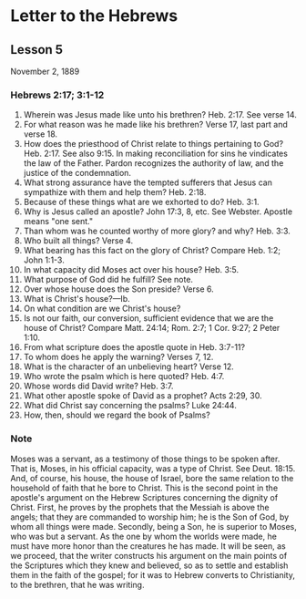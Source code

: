 # Letter to the Hebrews

## Lesson 5
November 2, 1889

### Hebrews 2:17; 3:1-12

1. Wherein was Jesus made like unto his brethren? Heb. 2:17. See verse 14.
2. For what reason was he made like his brethren? Verse 17, last part and verse 18.
3. How does the priesthood of Christ relate to things pertaining to God? Heb. 2:17. See also 9:15. In making reconciliation for sins he vindicates the law of the Father. Pardon recognizes the authority of law, and the justice of the condemnation.
4. What strong assurance have the tempted sufferers that Jesus can sympathize with them and help them? Heb. 2:18.
5. Because of these things what are we exhorted to do? Heb. 3:1.
6. Why is Jesus called an apostle? John 17:3, 8, etc. See Webster. Apostle means "one sent."
7. Than whom was he counted worthy of more glory? and why? Heb. 3:3.
8. Who built all things? Verse 4.
9. What bearing has this fact on the glory of Christ? Compare Heb. 1:2; John 1:1-3.
10. In what capacity did Moses act over his house? Heb. 3:5.
11. What purpose of God did he fulfill? See note.
12. Over whose house does the Son preside? Verse 6.
13. What is Christ's house?—Ib.
14. On what condition are we Christ's house?
15. Is not our faith, our conversion, sufficient evidence that we are the house of Christ? Compare Matt. 24:14; Rom. 2:7; 1 Cor. 9:27; 2 Peter 1:10.
16. From what scripture does the apostle quote in Heb. 3:7-11?
17. To whom does he apply the warning? Verses 7, 12.
18. What is the character of an unbelieving heart? Verse 12.
19. Who wrote the psalm which is here quoted? Heb. 4:7.
20. Whose words did David write? Heb. 3:7.
21. What other apostle spoke of David as a prophet? Acts 2:29, 30.
22. What did Christ say concerning the psalms? Luke 24:44.
23. How, then, should we regard the book of Psalms?

### Note

Moses was a servant, as a testimony of those things to be spoken after. That is, Moses, in his official capacity, was a type of Christ. See Deut. 18:15. And, of course, his house, the house of Israel, bore the same relation to the household of faith that he bore to Christ. This is the second point in the apostle's argument on the Hebrew Scriptures concerning the dignity of Christ. First, he proves by the prophets that the Messiah is above the angels; that they are commanded to worship him; he is the Son of God, by whom all things were made. Secondly, being a Son, he is superior to Moses, who was but a servant. As the one by whom the worlds were made, he must have more honor than the creatures he has made. It will be seen, as we proceed, that the writer constructs his argument on the main points of the Scriptures which they knew and believed, so as to settle and establish them in the faith of the gospel; for it was to Hebrew converts to Christianity, to the brethren, that he was writing.